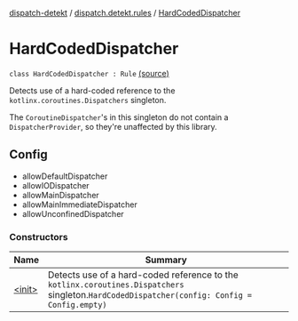 [dispatch-detekt](../../index.md) / [dispatch.detekt.rules](../index.md) / [HardCodedDispatcher](./index.md)

# HardCodedDispatcher

`class HardCodedDispatcher : Rule` [(source)](https://github.com/RBusarow/Dispatch/tree/master/dispatch-detekt/src/main/java/dispatch/detekt/rules/HardCodedDispatcher.kt#L41)

Detects use of a hard-coded reference to the `kotlinx.coroutines.Dispatchers` singleton.

The `CoroutineDispatcher`'s in this singleton do not contain a `DispatcherProvider`,
so they're unaffected by this library.

## Config

* allowDefaultDispatcher
* allowIODispatcher
* allowMainDispatcher
* allowMainImmediateDispatcher
* allowUnconfinedDispatcher

### Constructors

| Name | Summary |
|---|---|
| [&lt;init&gt;](-init-.md) | Detects use of a hard-coded reference to the `kotlinx.coroutines.Dispatchers` singleton.`HardCodedDispatcher(config: Config = Config.empty)` |
